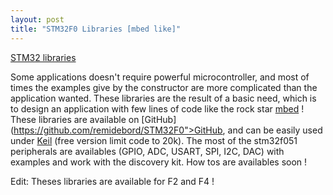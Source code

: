 ```yaml
---
layout: post
title: "STM32F0 Libraries [mbed like]"
---
```


[STM32 libraries]("../../../uploads/DSC_4723_1.jpg)
        
Some applications doesn't require powerful microcontroller, and most of times the examples give by the constructor are more complicated than the application wanted. These libraries are the result of a basic need, which is to design an application with few lines of code like the rock star [mbed](http://www.keil.com/arm/mdk.asp) !
These libraries are available on [GitHub](https://github.com/remidebord/STM32F0">GitHub, and can be easily used under [Keil](http://www.keil.com/arm/mdk.asp) (free version limit code to 20k). The most of the stm32f051 peripherals are availables (GPIO, ADC, USART, SPI, I2C, DAC) with examples and work with the discovery kit. How tos are availables soon !</p>
Edit: Theses libraries are available for F2 and F4 !
